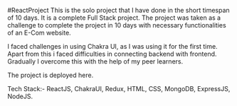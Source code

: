 #ReactProject
This is the solo project that I have done in the short timespan of 10 days. It is a complete Full Stack project. The project was taken as a challenge to complete the project in 10 days with necessary functionalities of an E-Com website. 

I faced challenges in using Chakra UI, as I was using it for the first time. Apart from this i faced difficulties in connecting backend with frontend. Gradually I overcome this with the help of my peer learners.

The project is deployed here.

Tech Stack:- ReactJS, ChakraUI, Redux, HTML, CSS, MongoDB, ExpressJS, NodeJS.
